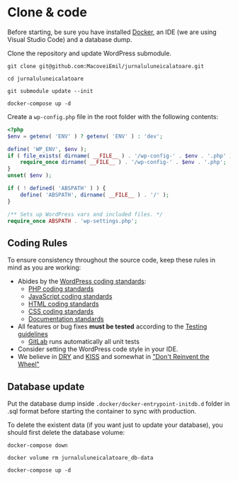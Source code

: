 
# Clone & code
Before starting, be sure you have installed [Docker](https://www.docker.com/), an IDE (we are using Visual Studio Code) and a database dump.

Clone the repository and update WordPress submodule.
```
git clone git@github.com:MacoveiEmil/jurnaluluneicalatoare.git

cd jurnaluluneicalatoare

git submodule update --init

docker-compose up -d
```

Create a `wp-config.php` file in the root folder with the following contents:
```php
<?php
$env = getenv( 'ENV' ) ? getenv( 'ENV' ) : 'dev';

define( 'WP_ENV', $env );
if ( file_exists( dirname( __FILE__ ) . '/wp-config-' . $env . '.php' ) ) {
	require_once dirname( __FILE__ ) . '/wp-config-' . $env . '.php';
}
unset( $env );

if ( ! defined( 'ABSPATH' ) ) {
	define( 'ABSPATH', dirname( __FILE__ ) . '/' );
}

/** Sets up WordPress vars and included files. */
require_once ABSPATH . 'wp-settings.php';
```

## Coding Rules

To ensure consistency throughout the source code, keep these rules in mind as you are working:

* Abides by the [WordPress coding standards][wp-coding-standards]:
  * [PHP coding standards][wp-coding-php-standards]
  * [JavaScript coding standards][wp-coding-javascript-standards]
  * [HTML coding standards][wp-coding-html-standards]
  * [CSS coding standards][wp-coding-css-standards]
  * [Documentation standards][wp-documentation-standards]
* All features or bug fixes **must be tested** according to the [Testing guidelines][wp-testing]
  * [GitLab][gitlab] runs automatically all unit tests
* Consider setting the WordPress code style in your IDE.
* We believe in [DRY][dry] and [KISS][kiss] and somewhat in ["Don't Reinvent the Wheel"][dont-reinvent-the-wheel]

## Database update

Put the database dump inside `.docker/docker-entrypoint-initdb.d` folder in .sql format before starting the container to sync with production.

To delete the existent data (if you want just to update your database), you should first delete the database volume:

```
docker-compose down

docker volume rm jurnaluluneicalatoare_db-data

docker-compose up -d
```
[wp-coding-standards]: https://make.wordpress.org/core/handbook/best-practices/coding-standards/
[wp-coding-php-standards]: https://make.wordpress.org/core/handbook/best-practices/coding-standards/php/
[wp-coding-javascript-standards]: https://make.wordpress.org/core/handbook/best-practices/coding-standards/javascript/
[wp-coding-html-standards]: https://make.wordpress.org/core/handbook/best-practices/coding-standards/html/
[wp-coding-css-standards]: https://make.wordpress.org/core/handbook/best-practices/coding-standards/css/
[wp-documentation-standards]: https://make.wordpress.org/core/handbook/best-practices/inline-documentation-standards/php/
[wp-testing]: https://make.wordpress.org/core/handbook/testing/automated-testing/phpunit/
[gitlab]: https://gitlab.com
[dont-reinvent-the-wheel]: https://blog.codinghorror.com/dont-reinvent-the-wheel-unless-you-plan-on-learning-more-about-wheels/
[dry]: https://en.wikipedia.org/wiki/Don%27t_repeat_yourself
[kiss]: https://en.wikipedia.org/wiki/KISS_principle
